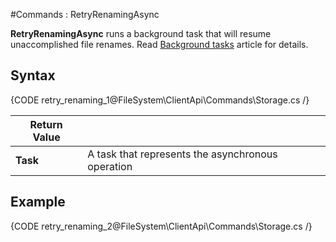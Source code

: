 #Commands : RetryRenamingAsync

**RetryRenamingAsync** runs a background task that will resume unaccomplished file renames. Read [Background tasks](../../../server/background-tasks) article for details.

## Syntax

{CODE retry_renaming_1@FileSystem\ClientApi\Commands\Storage.cs /}


| Return Value | |
| ------------- | ------------- |
| **Task** |  A task that represents the asynchronous operation |

## Example

{CODE retry_renaming_2@FileSystem\ClientApi\Commands\Storage.cs /}